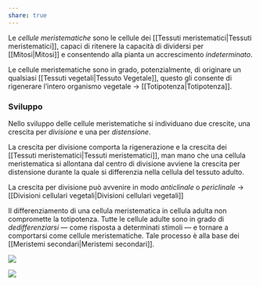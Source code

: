 ```yaml
---
share: true
---
```

Le *cellule meristematiche* sono le cellule dei [[Tessuti meristematici|Tessuti meristematici]], capaci di ritenere la capacità di dividersi per [[Mitosi|Mitosi]] e consentendo alla pianta un accrescimento *indeterminato*.

Le cellule meristematiche sono in grado, potenzialmente, di originare un qualsiasi [[Tessuti vegetali|Tessuto Vegetale]], questo gli consente di rigenerare l’intero organismo vegetale → [[Totipotenza|Totipotenza]].

### Sviluppo
Nello sviluppo delle cellule meristematiche si individuano due crescite, una crescita per *divisione* e una per *distensione*.

La crescita per divisione comporta la rigenerazione e la crescita dei [[Tessuti meristematici|Tessuti meristematici]], man mano che una cellula meristematica si allontana dal centro di divisione avviene la crescita per distensione durante la quale si differenzia nella cellula del tessuto adulto.

La crescita per divisione può avvenire in modo *anticlinale* o *periclinale* → [[Divisioni cellulari vegetali|Divisioni cellulari vegetali]]

Il differenziamento di una cellula meristematica in cellula adulta non compromette la totipotenza. Tutte le cellule adulte sono in grado di *dedifferenziarsi* — come risposta a determinati stimoli — e tornare a comportarsi come cellule meristematiche. Tale processo è alla base dei [[Meristemi secondari|Meristemi secondari]].

![](476a0768ebc41effc167cd566f4cdb42_MD5%201.png)

![](2c827d1fcd70feaaa8a7a02c0c0a8301_MD5%201.png)